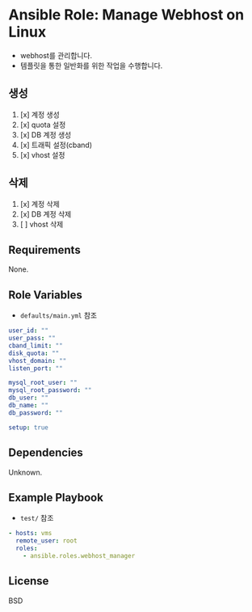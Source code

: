 Ansible Role: Manage Webhost on Linux
=========

- webhost를 관리합니다.
- 템플릿을 통한 일반화를 위한 작업을 수행합니다.

생성
---
1. [x] 계정 생성
2. [x] quota 설정
3. [x] DB 계정 생성
4. [x] 트래픽 설정(cband)
5. [x] vhost 설정

삭제
---
1. [x] 계정 삭제
2. [x] DB 계정 삭제
3. [ ] vhost 삭제

Requirements
------------
None.

Role Variables
--------------
- `defaults/main.yml` 참조
```yaml
user_id: ""
user_pass: ""
cband_limit: ""
disk_quota: ""
vhost_domain: ""
listen_port: ""

mysql_root_user: ""
mysql_root_password: ""
db_user: ""
db_name: ""
db_password: ""

setup: true
```

Dependencies
------------
Unknown.

Example Playbook
----------------
- `test/` 참조
```yaml
- hosts: vms
  remote_user: root
  roles:
    - ansible.roles.webhost_manager
```

License
------------
BSD

